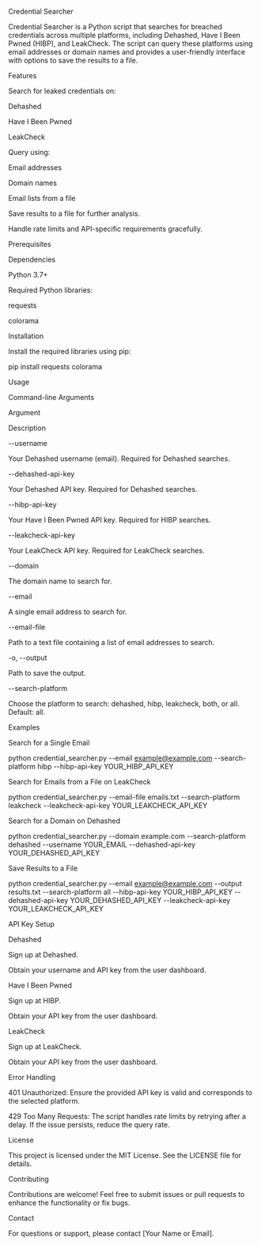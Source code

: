Credential Searcher

Credential Searcher is a Python script that searches for breached credentials across multiple platforms, including Dehashed, Have I Been Pwned (HIBP), and LeakCheck. The script can query these platforms using email addresses or domain names and provides a user-friendly interface with options to save the results to a file.

Features

Search for leaked credentials on:

Dehashed

Have I Been Pwned

LeakCheck

Query using:

Email addresses

Domain names

Email lists from a file

Save results to a file for further analysis.

Handle rate limits and API-specific requirements gracefully.

Prerequisites

Dependencies

Python 3.7+

Required Python libraries:

requests

colorama

Installation

Install the required libraries using pip:

pip install requests colorama

Usage

Command-line Arguments

Argument

Description

--username

Your Dehashed username (email). Required for Dehashed searches.

--dehashed-api-key

Your Dehashed API key. Required for Dehashed searches.

--hibp-api-key

Your Have I Been Pwned API key. Required for HIBP searches.

--leakcheck-api-key

Your LeakCheck API key. Required for LeakCheck searches.

--domain

The domain name to search for.

--email

A single email address to search for.

--email-file

Path to a text file containing a list of email addresses to search.

-o, --output

Path to save the output.

--search-platform

Choose the platform to search: dehashed, hibp, leakcheck, both, or all. Default: all.

Examples

Search for a Single Email

python credential_searcher.py --email example@example.com --search-platform hibp --hibp-api-key YOUR_HIBP_API_KEY

Search for Emails from a File on LeakCheck

python credential_searcher.py --email-file emails.txt --search-platform leakcheck --leakcheck-api-key YOUR_LEAKCHECK_API_KEY

Search for a Domain on Dehashed

python credential_searcher.py --domain example.com --search-platform dehashed --username YOUR_EMAIL --dehashed-api-key YOUR_DEHASHED_API_KEY

Save Results to a File

python credential_searcher.py --email example@example.com --output results.txt --search-platform all --hibp-api-key YOUR_HIBP_API_KEY --dehashed-api-key YOUR_DEHASHED_API_KEY --leakcheck-api-key YOUR_LEAKCHECK_API_KEY

API Key Setup

Dehashed

Sign up at Dehashed.

Obtain your username and API key from the user dashboard.

Have I Been Pwned

Sign up at HIBP.

Obtain your API key from the user dashboard.

LeakCheck

Sign up at LeakCheck.

Obtain your API key from the user dashboard.

Error Handling

401 Unauthorized: Ensure the provided API key is valid and corresponds to the selected platform.

429 Too Many Requests: The script handles rate limits by retrying after a delay. If the issue persists, reduce the query rate.

License

This project is licensed under the MIT License. See the LICENSE file for details.

Contributing

Contributions are welcome! Feel free to submit issues or pull requests to enhance the functionality or fix bugs.

Contact

For questions or support, please contact [Your Name or Email].


